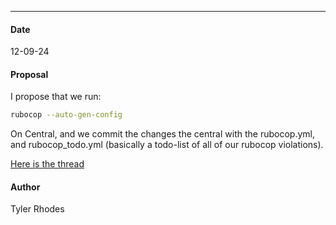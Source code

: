 ***
#### Date
12-09-24
#### Proposal

I propose that we run:
```bash
rubocop --auto-gen-config
```

On Central, and we commit the changes the central with the rubocop.yml, and rubocop_todo.yml (basically a todo-list of all of our rubocop violations).

[Here is the thread](https://flipswitch.slack.com/archives/C02GC9LSTFT/p1733766383321919)

#### Author
Tyler Rhodes
